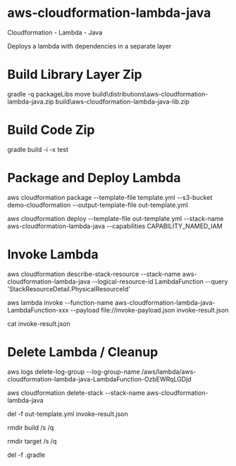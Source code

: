 # aws-cloudformation-lambda-java
Cloudformation - Lambda - Java

Deploys a lambda with dependencies in a separate layer

# Build Library Layer Zip
gradle -q packageLibs
move build\distributions\aws-cloudformation-lambda-java.zip build\aws-cloudformation-lambda-java-lib.zip

# Build Code Zip

gradle build -i -x test

# Package and Deploy Lambda

aws cloudformation package --template-file template.yml --s3-bucket demo-cloudformation --output-template-file out-template.yml

aws cloudformation deploy --template-file out-template.yml --stack-name aws-cloudformation-lambda-java --capabilities CAPABILITY_NAMED_IAM

# Invoke Lambda  

aws cloudformation describe-stack-resource --stack-name aws-cloudformation-lambda-java --logical-resource-id LambdaFunction --query 'StackResourceDetail.PhysicalResourceId'

aws lambda invoke --function-name aws-cloudformation-lambda-java-LambdaFunction-xxx --payload file://invoke-payload.json invoke-result.json

cat invoke-result.json

# Delete Lambda / Cleanup

aws logs delete-log-group --log-group-name /aws/lambda/aws-cloudformation-lambda-java-LambdaFunction-OzbEWRqLGDjd

aws cloudformation delete-stack --stack-name aws-cloudformation-lambda-java

del -f out-template.yml invoke-result.json

rmdir build /s /q

rmdir target /s /q

del -f .gradle

